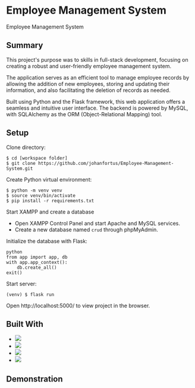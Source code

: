 # Employee Management System
Employee Management System

## Summary

This project's purpose was to skills in full-stack development, focusing on creating a robust and user-friendly employee management system.

The application serves as an efficient tool to manage employee records by allowing the addition of new employees, storing and updating their information, and also facilitating the deletion of records as needed.

Built using Python and the Flask framework, this web application offers a seamless and intuitive user interface. The backend is powered by MySQL, with SQLAlchemy as the ORM (Object-Relational Mapping) tool.

## Setup
Clone directory:
```
$ cd [workspace folder]
$ git clone https://github.com/johanfortus/Employee-Management-System.git
```

Create Python virtual environment:
```
$ python -m venv venv
$ source venv/bin/activate
$ pip install -r requirements.txt
```

Start XAMPP and create a database
- Open XAMPP Control Panel and start Apache and MySQL services.
- Create a new database named `crud` through phpMyAdmin.

Initialize the database with Flask:
```
python
from app import app, db
with app.app_context():
    db.create_all()
exit()
```

Start server:
```
(venv) $ flask run
```

Open http://localhost:5000/ to view project in the browser.


## Built With

- <img src="https://img.shields.io/badge/-Python-blue?style=for-the-badge&logo=python&logoColor=FFFF2E" />
- <img src="https://img.shields.io/badge/-Flask-black?style=for-the-badge&logo=flask" />
- <img src="https://img.shields.io/badge/bootstrap-%237952B3.svg?&style=for-the-badge&logo=bootstrap&logoColor=white" />
- <img src="https://img.shields.io/badge/mysql-%23316192.svg?style=for-the-badge&logo=mysql&logoColor=white" /> 

## Demonstration

<img src="" /> 
